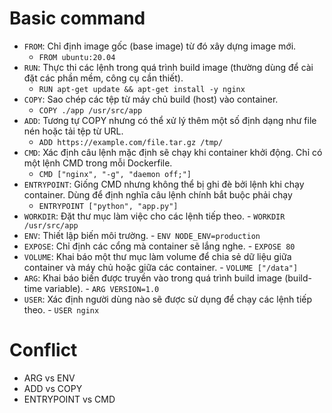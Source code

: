 # Basic command
+ `FROM`: Chỉ định image gốc (base image) từ đó xây dựng image mới.
     -  `FROM ubuntu:20.04`
+ `RUN`: Thực thi các lệnh trong quá trình build image (thường dùng để cài đặt các phần mềm, công cụ cần thiết).
     - `RUN apt-get update && apt-get install -y nginx`
+ `COPY`: Sao chép các tệp từ máy chủ build (host) vào container. 
     - `COPY ./app /usr/src/app`
+ `ADD`: Tương tự COPY nhưng có thể xử lý thêm một số định dạng như file nén hoặc tải tệp từ URL. 
     - `ADD https://example.com/file.tar.gz /tmp/`
+ `CMD`: Xác định câu lệnh mặc định sẽ chạy khi container khởi động. Chỉ có một lệnh CMD trong mỗi Dockerfile. 
     - `CMD ["nginx", "-g", "daemon off;"]`
+ `ENTRYPOINT`: Giống CMD nhưng không thể bị ghi đè bởi lệnh khi chạy container. Dùng để định nghĩa câu lệnh chính bắt buộc phải chạy
     - `ENTRYPOINT ["python", "app.py"]`
+ `WORKDIR`: Đặt thư mục làm việc cho các lệnh tiếp theo. - `WORKDIR /usr/src/app`
+ `ENV`: Thiết lập biến môi trường. - `ENV NODE_ENV=production`
+ `EXPOSE`: Chỉ định các cổng mà container sẽ lắng nghe. - `EXPOSE 80`
+ `VOLUME`: Khai báo một thư mục làm volume để chia sẻ dữ liệu giữa container và máy chủ hoặc giữa các container. - `VOLUME ["/data"]`
+ `ARG`: Khai báo biến được truyền vào trong quá trình build image (build-time variable). - `ARG VERSION=1.0`
+ `USER`: Xác định người dùng nào sẽ được sử dụng để chạy các lệnh tiếp theo. - `USER nginx`

# Conflict
+ ARG vs ENV
+ ADD vs COPY
+ ENTRYPOINT vs CMD

